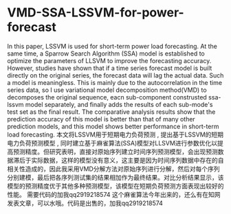# VMD-SSA-LSSVM-for-power-forecast
In this paper, LSSVM is used for short-term power load forecasting. At the same time, a Sparrow Search Algorithm (SSA) model is established to optimize the parameters of LLSVM to improve the forecasting accuracy. However, studies have shown that if a time series forecast model is built directly on the original series, the forecast data will lag the actual data. Such a model is meaningless. This is mainly due to the autocorrelation in the time series data, so I use variational model  decomposition method(VMD) to decomposes the original sequence, eacn sub-component construsted ssa-lssvm model separately, and finally adds the results of each sub-mode's test set as the final result. The comparative analysis results show that the prediction accuracy of this model is better than that of many other prediction models, and this model shows better performance in short-term load forecasting.
本文将LSSVM用于短期电力负荷预测 , 提出基于LSSVM的短期电力负荷预测模型 , 同时建立基于麻雀算法(SSA)模型对LLSVM进行参数优化以提高预测精度。但研究表明，直接对原始序列建立时间序列预测模型，会出现预测数据滞后于实际数据，这样的模型没有意义，这主要是因为时间序列数据中存在的自相关性造成的，因此我采用VMD分解方法对原始序列进行分解，然后对每个序列分别建模，最后把各序列测试集的结果相加作为最终结果。对比分析结果显示，该模型的预测精度优于其他多种预测模型，该模型在短期负荷预测方面表现出较好的性能。
需要代码的加我qq2919218574 这个麻雀算法今年出来的，还么有在知网发表文章，可以水哦。代码是出售的，加我qq2919218574
